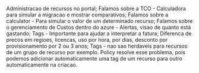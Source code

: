 Administracao de recursos no portal;
Falamos sobre a TCO - Calculadora para simular a migracao e mostrar comparativos;
Falamos sobre a calculator - Para simular o valor de um determinado recurso;
Falamos sobre o gerenciamento de Custos dentro do azure - Alertas, visao de quanto está gastando;
Tags - Importante para ajudar a interpretar a fatura;
Diferenca de precos em regioes, licencas, uso por hora, por dias, desconto por provisionamento por 2 ou 3 anos;
Tags - nao sao herdaveis para recursos de um grupo de recurso por exemplo. Policy resolve esse problema, pois podemos adicionar automaticamente uma tag de um recurso para outro automaticamente na criacao.
